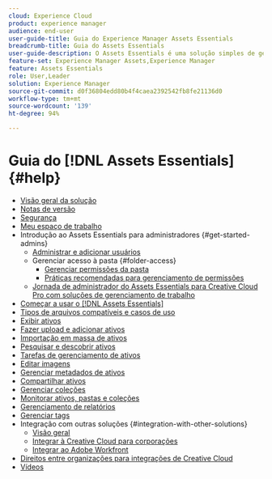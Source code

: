 ```yaml
---
cloud: Experience Cloud
product: experience manager
audience: end-user
user-guide-title: Guia do Experience Manager Assets Essentials
breadcrumb-title: Guia do Assets Essentials
user-guide-description: O Assets Essentials é uma solução simples de gerenciamento de ativos que funciona em outros aplicativos da Experience Cloud.
feature-set: Experience Manager Assets,Experience Manager
feature: Assets Essentials
role: User,Leader
solution: Experience Manager
source-git-commit: d0f36804edd80b4f4caea2392542fb8fe21136d0
workflow-type: tm+mt
source-wordcount: '139'
ht-degree: 94%

---
```



# Guia do [!DNL Assets Essentials] {#help}

+ [Visão geral da solução](introduction.md)
+ [Notas de versão](release-notes.md)
+ [Segurança](security-overview.md)
+ [Meu espaço de trabalho](my-workspace.md)
+ Introdução ao Assets Essentials para administradores {#get-started-admins}
   + [Administrar e adicionar usuários](deploy-administer.md)
   + Gerenciar acesso à pasta {#folder-access}
      + [Gerenciar permissões da pasta](manage-permissions.md)
      + [Práticas recomendadas para gerenciamento de permissões](permission-management-best-practices.md)
   + [Jornada de administrador do Assets Essentials para Creative Cloud Pro com soluções de gerenciamento de trabalho](assets-essentials-cc-pro-work-management-admin-journey.md)
+ [Começar a usar o  [!DNL Assets Essentials]](get-started.md)
+ [Tipos de arquivos compatíveis e casos de uso](supported-file-formats.md)
+ [Exibir ativos](navigate-view.md)
+ [Fazer upload e adicionar ativos](add-delete.md)
+ [Importação em massa de ativos](bulk-import-assets-view.md)
+ [Pesquisar e descobrir ativos](search.md)
+ [Tarefas de gerenciamento de ativos](manage-organize.md)
+ [Editar imagens](edit-images.md)
+ [Gerenciar metadados de ativos](metadata.md)
+ [Compartilhar ativos](share-links-for-assets.md)
+ [Gerenciar coleções](manage-collections.md)
+ [Monitorar ativos, pastas e coleções](manage-notifications.md)
+ [Gerenciamento de relatórios](manage-reports.md)
+ [Gerenciar tags](tagging-management.md)
+ Integração com outras soluções {#integration-with-other-solutions}
   + [Visão geral](integration.md)
   + [Integrar à Creative Cloud para corporações](integrate-with-creative-cloud.md)
   + [Integrar ao Adobe Workfront](integrate-with-workfront.md)
+ [Direitos entre organizações para integrações de Creative Cloud](cross-org-entitlements-creative-cloud.md)
+ [Vídeos](https://experienceleague.adobe.com/docs/experience-manager-learn/assets-essentials/overview.html?lang=pt-BR)
